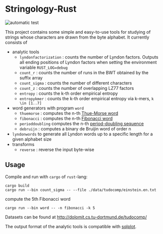 # Stringology-Rust
![automatic test](https://github.com/koeppl/stringology-rust/actions/workflows/cargo.yml/badge.svg)

This project contains some simple and easy-to-use tools for studying of strings whose characters are drawn from the byte alphabet.
It currently consists of 
 - analytic tools
   - `lyndonfactorization` : counts the number of Lyndon factors. Outputs all ending positions of Lyndon factors when setting the environment variable `RUST_LOG=debug`
   - `count_r` : counts the number of runs in the BWT obtained by the suffix array
   - `count_sigma` : counts the number of different characters
   - `count_z` : counts the number of overlapping LZ77 factors
   - `entropy` : counts the k-th order empirical entropy
   - `entropykmer` : counts the k-th order empirical entropy via k-mers, `k \in [1..7]`
 - word generators with program `word`
   - `thuemorse` : computes the n-th [Thue-Morse word](https://oeis.org/A010060)
   - `fibonacci` : computes the n-th [Fibonacci word](https://oeis.org/A003849)
   - `perioddoubling` computes the n-th [period-doubling sequence](https://oeis.org/A096268)
   - `debruijn` : computes a binary de Bruijin word of order n
- `lyndonwords` to generate all Lyndon words up to a specific length for a given alphabet size
 - transforms
   - `reverse` : reverse the input byte-wise

## Usage

Compile and run with `cargo` of `rust`-lang:

```
cargo build
cargo run --bin count_sigma -- --file ./data/tudocomp/einstein.en.txt
```

compute the 5th Fibonacci word
```
cargo run --bin word -- -n fibonacci -k 5
```


Datasets can be found at http://dolomit.cs.tu-dortmund.de/tudocomp/

The output format of the analytic tools is compatible with [sqlplot](https://github.com/koeppl/sqlplot).
